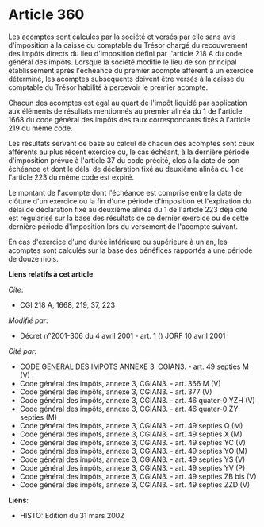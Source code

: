 # Article 360

Les acomptes sont calculés par la société et versés par elle sans avis d'imposition à la caisse du comptable du Trésor chargé
du recouvrement des impôts directs du lieu d'imposition défini par l'article 218 A du code général des impôts. Lorsque la
société modifie le lieu de son principal établissement après l'échéance du premier acompte afférent à un exercice déterminé,
les acomptes subséquents doivent être versés à la caisse du comptable du Trésor habilité à percevoir le premier acompte.

Chacun des acomptes est égal au quart de l'impôt liquidé par application aux éléments de résultats mentionnés au premier
alinéa du 1 de l'article 1668 du code général des impôts des taux correspondants fixés à l'article 219 du même code.

Les résultats servant de base au calcul de chacun des acomptes sont ceux afférents au plus récent exercice ou, le cas
échéant, à la dernière période d'imposition prévue à l'article 37 du code précité, clos à la date de son échéance et dont le
délai de déclaration fixé au deuxième alinéa du 1 de l'article 223 du même code est expiré.

Le montant de l'acompte dont l'échéance est comprise entre la date de clôture d'un exercice ou la fin d'une période
d'imposition et l'expiration du délai de déclaration fixé au deuxième alinéa du 1 de l'article 223 déjà cité est régularisé
sur la base des résultats de ce dernier exercice ou de cette dernière période d'imposition lors du versement de l'acompte
suivant.

En cas d'exercice d'une durée inférieure ou supérieure à un an, les acomptes sont calculés sur la base des bénéfices
rapportés à une période de douze mois.

**Liens relatifs à cet article**

_Cite_:

  - CGI 218 A, 1668, 219, 37, 223

_Modifié par_:

  - Décret n°2001-306 du 4 avril 2001 - art. 1 () JORF 10 avril 2001

_Cité par_:

  - CODE GENERAL DES IMPOTS ANNEXE 3, CGIAN3. - art. 49 septies M (V)
  - Code général des impôts, annexe 3, CGIAN3. - art. 366 M (V)
  - Code général des impôts, annexe 3, CGIAN3. - art. 377 (V)
  - Code général des impôts, annexe 3, CGIAN3. - art. 46 quater-0 YZH (V)
  - Code général des impôts, annexe 3, CGIAN3. - art. 46 quater-0 ZY septies (M)
  - Code général des impôts, annexe 3, CGIAN3. - art. 49 septies Q (M)
  - Code général des impôts, annexe 3, CGIAN3. - art. 49 septies X (M)
  - Code général des impôts, annexe 3, CGIAN3. - art. 49 septies YC (V)
  - Code général des impôts, annexe 3, CGIAN3. - art. 49 septies YO (M)
  - Code général des impôts, annexe 3, CGIAN3. - art. 49 septies YS (V)
  - Code général des impôts, annexe 3, CGIAN3. - art. 49 septies YV (P)
  - Code général des impôts, annexe 3, CGIAN3. - art. 49 septies ZB bis (V)
  - Code général des impôts, annexe 3, CGIAN3. - art. 49 septies ZZD (V)

**Liens**:

  - HISTO: Edition du 31 mars 2002
